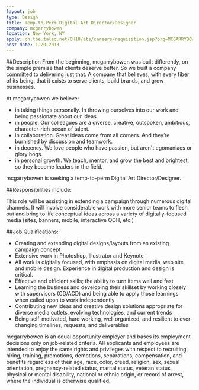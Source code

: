 ```yaml
---
layout: job
type: Design
title: Temp-to-Perm Digital Art Director/Designer
company: mcgarrybowen
location: New York, NY
apply: ch.tbe.taleo.net/CH18/ats/careers/requisition.jsp?org=MCGARRYBOWEN2&cws=1&rid=190
post-date: 1-20-2013
--- 
```


##Description
From the beginning, mcgarrybowen was built differently, on the simple premise that clients deserve better. So we built a company committed to delivering just that. A company that believes, with every fiber of its being, that it exists to serve clients, build brands, and grow businesses.

At mcgarrybowen we believe:
* in taking things personally. In throwing ourselves into our work and being passionate about our ideas. 
* in people. Our colleagues are a diverse, creative, outspoken, ambitious, character-rich ocean of talent. 
* in collaboration. Great ideas come from all corners. And they’re burnished by discussion and teamwork.
* in decency. We love people who have passion, but aren't egomaniacs or glory hogs.
* in personal growth. We teach, mentor, and grow the best and brightest, so they become leaders in the field.

mcgarrybowen is seeking a temp-to-perm Digital Art Director/Designer.

##Responsibilities include:

This role will be assisting in extending a campaign through numerous digital channels. It will involve considerable work with more senior teams to flesh out and bring to life conceptual ideas across a variety of digitally-focused media (sites, banners, mobile, interactive OOH, etc.)

##Job Qualifications:
* Creating and extending digital designs/layouts from an existing campaign concept
* Extensive work in Photoshop, Illustrator and Keynote
* All work is digitally focused, with emphasis on digital media, web site and mobile design. Experience in digital production and design is critical.
* Effective and efficient skills; the ability to turn items well and fast
* Learning the business and developing their skillset by working closely with supervisors (CD/ACD) and being able to apply those learnings when called upon to work independently
* Contributing new ideas and creative design solutions appropriate for diverse media outlets, evolving technologies, and current trends
* Being self-motivated, hard working, well organized, and resilient to ever-changing timelines, requests, and deliverables

mcgarrybowen is an equal opportunity employer and bases its employment decisions only on job-related criteria.  All applicants and employees are intended to enjoy the same rights and privileges with respect to recruiting, hiring, training, promotions, demotions, separations, compensation, and benefits regardless of their age, race, color, creed, religion, sex, sexual orientation, pregnancy-related status, marital status, veteran status, physical or mental disability, national or ethnic origin, or record of arrest, where the individual is otherwise qualified.